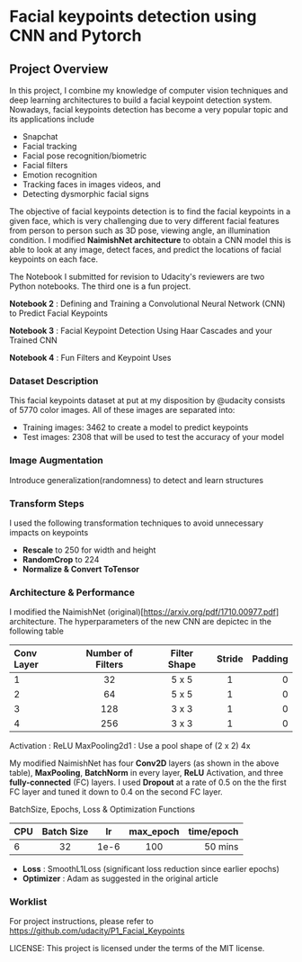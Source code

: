 [//]: # (Image References)

[image1]: ./images/key_pts_example.png "Facial Keypoint Detection"

# Facial keypoints detection using CNN and Pytorch

## Project Overview

In this project, I combine my knowledge of computer vision techniques and deep learning architectures to build a facial keypoint detection system. Nowadays, facial keypoints detection has become a very popular topic and its applications include 
- Snapchat
- Facial tracking
- Facial pose recognition/biometric 
- Facial filters
- Emotion recognition
- Tracking faces in images videos, and
- Detecting dysmorphic facial signs

The objective of facial keypoints detection is to find the facial keypoints in a given face, which is very challenging due to very different facial features from person to person such as 3D pose, viewing angle, an illumination condition. I modified **NaimishNet architecture** to obtain a CNN model this is able to look at any image, detect faces, and predict the locations of facial keypoints on each face.

The Notebook I submitted for revision to Udacity's reviewers are two Python notebooks. The third one is a fun project.

__Notebook 2__ : Defining and Training a Convolutional Neural Network (CNN) to Predict Facial Keypoints

__Notebook 3__ : Facial Keypoint Detection Using Haar Cascades and your Trained CNN

__Notebook 4__ : Fun Filters and Keypoint Uses

### Dataset Description
This facial keypoints dataset at put at my disposition by @udacity consists of 5770 color images. All of these images are separated into:
- Training images: 3462 to create a model to predict keypoints
- Test images: 2308 that will be used to test the accuracy of your model

### Image Augmentation
Introduce generalization(randomness) to detect and learn structures


### Transform Steps
I used the following transformation techniques to avoid unnecessary impacts on keypoints
- **Rescale** to 250 for width and height
- **RandomCrop** to 224
- **Normalize & Convert ToTensor**


### Architecture & Performance
I modified the NaimishNet (original)[https://arxiv.org/pdf/1710.00977.pdf] architecture. The hyperparameters of the new CNN are depictec in the following table

|Conv Layer      | Number of Filters | Filter Shape     | Stride     | Padding     |
| :---           |    :----:         |          :---:   | :---:      |---:         |
|1               | 32                |        5 x 5     |1	     |0 	   |
|2               | 64                |        5 x 5     |1	     |0	           |
|3               | 128               |        3 x 3     |1	     |0	           |
|4               | 256               |        3 x 3     |1	     |0	           |

Activation : ReLU
MaxPooling2d1 : Use a pool shape of (2 x 2) 4x

My modified NaimishNet has four **Conv2D** layers (as shown in the above table), **MaxPooling**, **BatchNorm** in every layer, **ReLU** Activation, and three **fully-connected** (FC) layers. I used **Dropout** at a rate of 0.5 on the the first FC layer and tuned it down to 0.4 on the second FC layer.


BatchSize, Epochs, Loss & Optimization Functions

|CPU      	 | Batch Size	     | lr	        | max_epoch  | time/epoch  |
| :---           |    :----:         |          :---:   | :---:      |---:         |
|6               | 32                |       1e-6       |100         |50 mins 	   |

- **Loss**     : SmoothL1Loss (significant loss reduction since earlier epochs)
- **Optimizer** : Adam as suggested in the original article
	

### Worklist
For project instructions, please refer to https://github.com/udacity/P1_Facial_Keypoints


LICENSE: This project is licensed under the terms of the MIT license.
